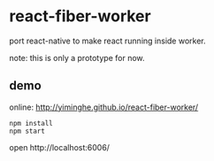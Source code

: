 # react-fiber-worker

port react-native to make react running inside worker. 

note: this is only a prototype for now.

## demo

online: http://yiminghe.github.io/react-fiber-worker/

```
npm install
npm start
```

open http://localhost:6006/
